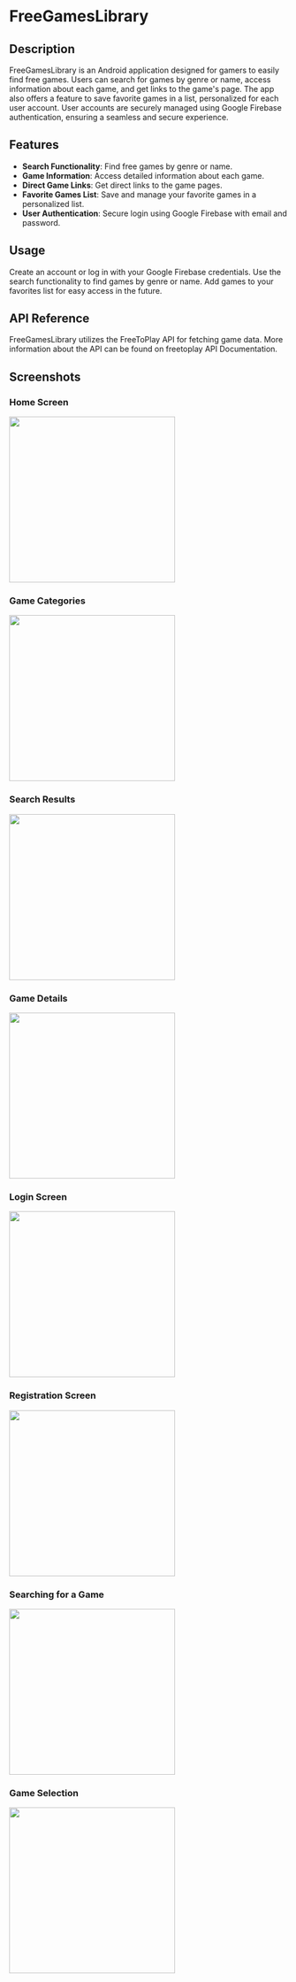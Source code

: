 # FreeGamesLibrary

## Description
FreeGamesLibrary is an Android application designed for gamers to easily find free games. Users can search for games by genre or name, access information about each game, and get links to the game's page. The app also offers a feature to save favorite games in a list, personalized for each user account. User accounts are securely managed using Google Firebase authentication, ensuring a seamless and secure experience.

## Features
- **Search Functionality**: Find free games by genre or name.
- **Game Information**: Access detailed information about each game.
- **Direct Game Links**: Get direct links to the game pages.
- **Favorite Games List**: Save and manage your favorite games in a personalized list.
- **User Authentication**: Secure login using Google Firebase with email and password.
  
## Usage
Create an account or log in with your Google Firebase credentials. Use the search functionality to find games by genre or name. Add games to your favorites list for easy access in the future.

## API Reference
FreeGamesLibrary utilizes the FreeToPlay API for fetching game data. More information about the API can be found on freetoplay API Documentation.

## Screenshots

### Home Screen
<img src="https://github.com/SaharYehezkel/FreeGamesLibrary/assets/36640987/8a13614f-7ddf-4d2e-babc-6fa30fad71ce" width="300">

### Game Categories
<img src="https://github.com/SaharYehezkel/FreeGamesLibrary/assets/36640987/8d739f71-ccad-49e7-aacf-9fa44c28fe97" width="300">

### Search Results
<img src="https://github.com/SaharYehezkel/FreeGamesLibrary/assets/36640987/07e49f98-7902-4560-9774-4e0035716fd4" width="300">

### Game Details
<img src="https://github.com/SaharYehezkel/FreeGamesLibrary/assets/36640987/ead193ce-e673-4dd6-9c71-4dbfb46b6731" width="300">

### Login Screen
<img src="https://github.com/SaharYehezkel/FreeGamesLibrary/assets/36640987/11425558-10f5-4c8f-a3a4-cf6faec10cdb" width="300">

### Registration Screen
<img src="https://github.com/SaharYehezkel/FreeGamesLibrary/assets/36640987/8b622fab-395e-4dea-a1c9-9bf6057fbf2a" width="300">

### Searching for a Game
<img src="https://github.com/SaharYehezkel/FreeGamesLibrary/assets/36640987/c0de812c-1a31-40f9-9894-a6ccb0b39935" width="300">

### Game Selection
<img src="https://github.com/SaharYehezkel/FreeGamesLibrary/assets/36640987/03e9f3a8-80cb-407a-9d3a-e86b4377bc5b" width="300">
